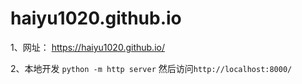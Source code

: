 # haiyu1020.github.io
1、网址：
https://haiyu1020.github.io/

2、本地开发
```python -m http server```
然后访问```http://localhost:8000/```